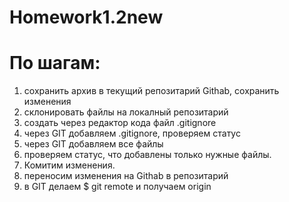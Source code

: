 # Homework1.2new

# По шагам:
1. сохранить архив в текущий репозитарий Githab, сохранить изменения
1. склонировать файлы на локалный репозитарий
1. создать через редактор кода файл .gitignore
1. через GIT добавляем .gitignore, проверяем статус
1. через GIT добавляем все файлы
1. проверяем статус, что добавлены только нужные файлы.
1. Комитим изменения.
1. переносим изменения на Githab в репозитарий
1. в GIT делаем $ git remote и получаем origin
